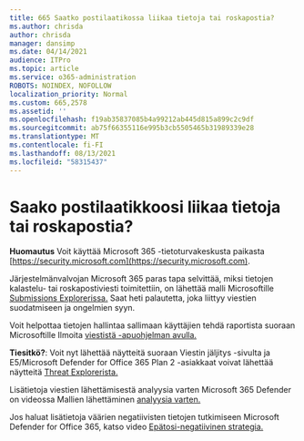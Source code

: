 ```yaml
---
title: 665 Saatko postilaatikossa liikaa tietoja tai roskapostia?
ms.author: chrisda
author: chrisda
manager: dansimp
ms.date: 04/14/2021
audience: ITPro
ms.topic: article
ms.service: o365-administration
ROBOTS: NOINDEX, NOFOLLOW
localization_priority: Normal
ms.custom: 665,2578
ms.assetid: ''
ms.openlocfilehash: f19ab35837085b4a99212ab445d815a899c2c9df
ms.sourcegitcommit: ab75f66355116e995b3cb5505465b31989339e28
ms.translationtype: MT
ms.contentlocale: fi-FI
ms.lasthandoff: 08/13/2021
ms.locfileid: "58315437"
---
```

# <a name="are-you-receiving-too-much-phish-or-spam-in-your-mailbox"></a>Saako postilaatikkoosi liikaa tietoja tai roskapostia?

**Huomautus** Voit käyttää Microsoft 365 -tietoturvakeskusta paikasta [https://security.microsoft.com](https://security.microsoft.com).

Järjestelmänvalvojan Microsoft 365 paras tapa selvittää, miksi tietojen kalastelu- tai roskapostiviesti toimitettiin, on lähettää malli Microsoftille [Submissions Explorerissa.](https://security.microsoft.com/reportsubmission) Saat heti palautetta, joka liittyy viestien suodatmiseen ja ongelmien syyn.

Voit helpottaa tietojen hallintaa sallimaan käyttäjien tehdä raportista suoraan Microsoftille Ilmoita [viestistä -apuohjelman avulla.](https://appsource.microsoft.com/product/office/WA104381180?src=office&tab=Overview)

**Tiesitkö?**: Voit nyt lähettää näytteitä suoraan Viestin jäljitys -sivulta ja E5/Microsoft Defender for Office 365 Plan 2 -asiakkaat voivat lähettää näytteitä [Threat Explorerista.](https://docs.microsoft.com/microsoft-365/security/office-365-security/threat-explorer) [](https://security.microsoft.com/messagetrace)

Lisätietoja viestien lähettämisestä analyysia varten Microsoft 365 Defender on videossa Mallien lähettäminen [analyysia varten.](https://go.microsoft.com/fwlink/?linkid=2166435)

Jos haluat lisätietoja väärien negatiivisten tietojen tutkimiseen Microsoft Defender for Office 365, katso video [Epätosi-negatiivinen strategia.](https://go.microsoft.com/fwlink/?linkid=2166434)
